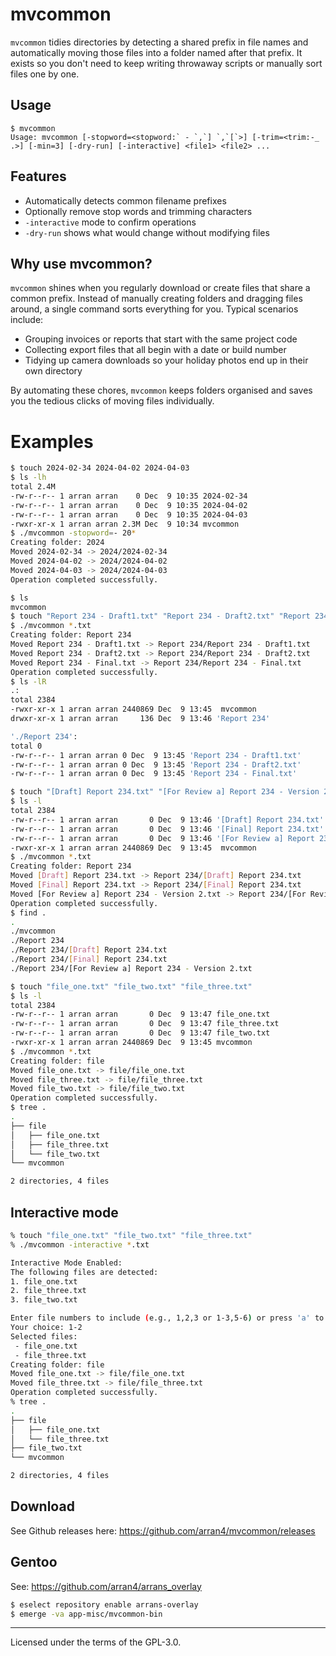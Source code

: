 # mvcommon

`mvcommon` tidies directories by detecting a shared prefix in file names and automatically moving those files into a folder named after that prefix. It exists so you don't need to keep writing throwaway scripts or manually sort files one by one.

## Usage

```
$ mvcommon              
Usage: mvcommon [-stopword=<stopword:` - `,`] `,`[`>] [-trim=<trim:-_ .>] [-min=3] [-dry-run] [-interactive] <file1> <file2> ...
```
## Features

- Automatically detects common filename prefixes
- Optionally remove stop words and trimming characters
- `-interactive` mode to confirm operations
- `-dry-run` shows what would change without modifying files

## Why use mvcommon?

`mvcommon` shines when you regularly download or create files that share a common prefix. Instead of manually creating folders and dragging files around, a single command sorts everything for you. Typical scenarios include:

- Grouping invoices or reports that start with the same project code
- Collecting export files that all begin with a date or build number
- Tidying up camera downloads so your holiday photos end up in their own directory

By automating these chores, `mvcommon` keeps folders organised and saves you the tedious clicks of moving files individually.


# Examples

```bash
$ touch 2024-02-34 2024-04-02 2024-04-03
$ ls -lh
total 2.4M
-rw-r--r-- 1 arran arran    0 Dec  9 10:35 2024-02-34
-rw-r--r-- 1 arran arran    0 Dec  9 10:35 2024-04-02
-rw-r--r-- 1 arran arran    0 Dec  9 10:35 2024-04-03
-rwxr-xr-x 1 arran arran 2.3M Dec  9 10:34 mvcommon
$ ./mvcommon -stopword=- 20* 
Creating folder: 2024
Moved 2024-02-34 -> 2024/2024-02-34
Moved 2024-04-02 -> 2024/2024-04-02
Moved 2024-04-03 -> 2024/2024-04-03
Operation completed successfully.
```

```bash
$ ls
mvcommon
$ touch "Report 234 - Draft1.txt" "Report 234 - Draft2.txt" "Report 234 - Final.txt"
$ ./mvcommon *.txt                                                                  
Creating folder: Report 234
Moved Report 234 - Draft1.txt -> Report 234/Report 234 - Draft1.txt
Moved Report 234 - Draft2.txt -> Report 234/Report 234 - Draft2.txt
Moved Report 234 - Final.txt -> Report 234/Report 234 - Final.txt
Operation completed successfully.
$ ls -lR                                                                            
.:
total 2384
-rwxr-xr-x 1 arran arran 2440869 Dec  9 13:45  mvcommon
drwxr-xr-x 1 arran arran     136 Dec  9 13:46 'Report 234'

'./Report 234':
total 0
-rw-r--r-- 1 arran arran 0 Dec  9 13:45 'Report 234 - Draft1.txt'
-rw-r--r-- 1 arran arran 0 Dec  9 13:45 'Report 234 - Draft2.txt'
-rw-r--r-- 1 arran arran 0 Dec  9 13:45 'Report 234 - Final.txt'
```


```bash
$ touch "[Draft] Report 234.txt" "[For Review a] Report 234 - Version 2.txt" "[Final] Report 234.txt"
$ ls -l
total 2384
-rw-r--r-- 1 arran arran       0 Dec  9 13:46 '[Draft] Report 234.txt'
-rw-r--r-- 1 arran arran       0 Dec  9 13:46 '[Final] Report 234.txt'
-rw-r--r-- 1 arran arran       0 Dec  9 13:46 '[For Review a] Report 234 - Version 2.txt'
-rwxr-xr-x 1 arran arran 2440869 Dec  9 13:45  mvcommon
$ ./mvcommon *.txt                                                                                   
Creating folder: Report 234
Moved [Draft] Report 234.txt -> Report 234/[Draft] Report 234.txt
Moved [Final] Report 234.txt -> Report 234/[Final] Report 234.txt
Moved [For Review a] Report 234 - Version 2.txt -> Report 234/[For Review a] Report 234 - Version 2.txt
Operation completed successfully.
$ find .
.
./mvcommon
./Report 234
./Report 234/[Draft] Report 234.txt
./Report 234/[Final] Report 234.txt
./Report 234/[For Review a] Report 234 - Version 2.txt
```


```bash
$ touch "file_one.txt" "file_two.txt" "file_three.txt"                                               
$ ls -l
total 2384
-rw-r--r-- 1 arran arran       0 Dec  9 13:47 file_one.txt
-rw-r--r-- 1 arran arran       0 Dec  9 13:47 file_three.txt
-rw-r--r-- 1 arran arran       0 Dec  9 13:47 file_two.txt
-rwxr-xr-x 1 arran arran 2440869 Dec  9 13:45 mvcommon
$ ./mvcommon *.txt                                    
Creating folder: file
Moved file_one.txt -> file/file_one.txt
Moved file_three.txt -> file/file_three.txt
Moved file_two.txt -> file/file_two.txt
Operation completed successfully.
$ tree .
.
├── file
│   ├── file_one.txt
│   ├── file_three.txt
│   └── file_two.txt
└── mvcommon

2 directories, 4 files
```

## Interactive mode

```bash
% touch "file_one.txt" "file_two.txt" "file_three.txt"
% ./mvcommon -interactive *.txt

Interactive Mode Enabled:
The following files are detected:
1. file_one.txt
2. file_three.txt
3. file_two.txt

Enter file numbers to include (e.g., 1,2,3 or 1-3,5-6) or press 'a' to confirm all:
Your choice: 1-2
Selected files:
 - file_one.txt
 - file_three.txt
Creating folder: file
Moved file_one.txt -> file/file_one.txt
Moved file_three.txt -> file/file_three.txt
Operation completed successfully.
% tree .
.
├── file
│   ├── file_one.txt
│   └── file_three.txt
├── file_two.txt
└── mvcommon

2 directories, 4 files
```

## Download

See Github releases here: https://github.com/arran4/mvcommon/releases

## Gentoo

See: https://github.com/arran4/arrans_overlay

```bash
$ eselect repository enable arrans-overlay
$ emerge -va app-misc/mvcommon-bin 
```

---
Licensed under the terms of the GPL-3.0.
